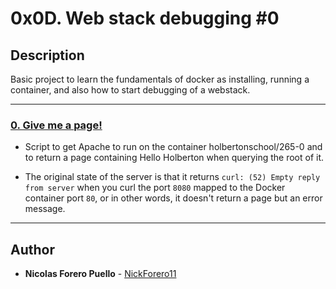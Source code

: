 # 0x0D. Web stack debugging #0

## Description

Basic project to learn the fundamentals of docker as installing, running a container, and also how to start debugging of a webstack.

---

### [0. Give me a page!](./0-give_me_a_page)

* Script to get Apache to run on the container holbertonschool/265-0 and to return a page containing Hello Holberton when querying the root of it.

* The original state of the server is that it returns `curl: (52) Empty reply from server` when you curl the port `8080` mapped to the Docker container port `80`, or in other words, it doesn't return a page but an error message.

---

## Author

* **Nicolas Forero Puello** - [NickForero11](https://github.com/NickForero11)
